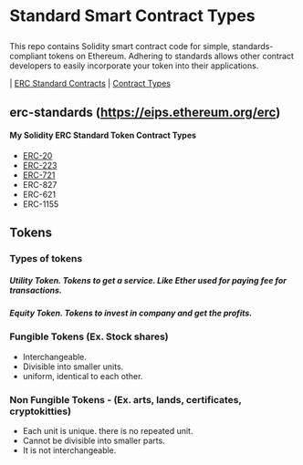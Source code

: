 
# Standard Smart Contract Types</p>
This repo contains Solidity smart contract code for simple, standards-compliant tokens on Ethereum. Adhering to standards allows other contract developers to easily incorporate your token into their applications.

| [ERC Standard Contracts](#erc-standards) | [Contract Types](#contract-types) 


## erc-standards (https://eips.ethereum.org/erc)

#### My Solidity ERC Standard Token Contract Types 
- [ERC-20](https://github.com/mankenavenkatesh/Standard-Smart-Contracts/tree/master/ERC-20)
- [ERC-223](https://github.com/mankenavenkatesh/Standard-Smart-Contracts/tree/master/ERC-223)
- [ERC-721](https://github.com/mankenavenkatesh/My-Smart-Contracts/tree/master/Standard-Contract-Types/ERC-721)
- ERC-827
- ERC-621
- ERC-1155 


## Tokens

### Types of tokens

##### Utility Token. Tokens to get a service. Like Ether used for paying fee for transactions. 
##### Equity Token. Tokens to invest in company and get the profits.

### Fungible Tokens (Ex. Stock shares) 
 - Interchangeable.
 - Divisible into smaller units.
 - uniform, identical to each other.
### Non Fungible Tokens - (Ex. arts, lands, certificates, cryptokitties)
 - Each unit is unique. there is no repeated unit. 
 - Cannot be divisible into smaller parts.
 - It is not interchangeable.

